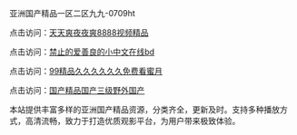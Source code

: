 亚洲国产精品一区二区九九-0709ht

点击访问：<a href="https://heiliaoe8ajia.pages.dev">天天爽夜夜爽8888视频精品</a>

点击访问：<a href="https://heiliaoxqkkct.pages.dev">禁止的爱善良的小中文在线bd</a>

点击访问：<a href="https://heiliaoxwd5i8.pages.dev">99精品久久久久久久免费看蜜月</a>

点击访问：<a href="https://heiliaowt0d7p.pages.dev">国产精品国产三级野外国产</a>

本站提供丰富多样的亚洲国产精品资源，分类齐全，更新及时。支持多种播放方式，高清流畅，致力于打造优质观影平台，为用户带来极致体验。

<span style="display:none;">[Canonical link](）</span>
